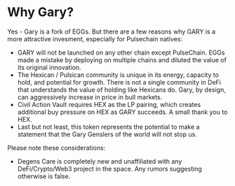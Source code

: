 # Why Gary?

Yes - Gary is a fork of EGGs. But there are a few reasons why GARY is a more attractive invesment, especially for Pulsechain natives:

* GARY will not be launched on any other chain except PulseChain. EGGs made a mistake by deploying on multiple chains and diluted the value of its original innovation.
* The Hexican / Pulsican community is unique in its energy, capacity to hold, and potential for growth. There is not a single community in DeFi that understands the value of holding like Hexicans do. Gary, by design, can aggressively increase in price in bull markets.
* Civil Action Vault requires HEX as the LP pairing, which creates additional buy pressure on HEX as GARY succeeds. A small thank you to HEX.
* Last but not least, this token represents the potential to make a statement that the Gary Genslers of the world will not stop us.

Please note these considerations:

* Degens Care is completely new and unaffiliated with any DeFi/Crypto/Web3 project in the space. Any rumors suggesting otherwise is false.

